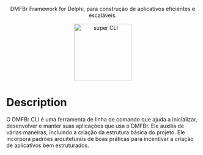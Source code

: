 <p align="center">DMFBr Framework for Delphi, para construção de aplicativos eficientes e escaláveis.</p>
<p align="center">
  <img src="assets/mascote_dmfbr.jfif" alt="super CLI" width="150">
</p>

# Description
O DMFBr CLI é uma ferramenta de linha de comando que ajuda a inicializar, desenvolver e manter suas aplicações que usa o DMFBr. Ele auxilia de várias maneiras, incluindo a criação da estrutura básica do projeto. Ele incorpora padrões arquiteturais de boas práticas para incentivar a criação de aplicativos bem estruturados.
